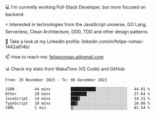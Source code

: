 💻 I'm currently working Full-Stack Developer, but more focused on backend

⚡ Interested in technologies from the JavaScript universe, GO Lang, Serverless, Clean Architecture, DDD, TDD and other design patterns

👥 Take a look at my LinkedIn profile: linkedin.com/in/felipe-romao-1442a814b/

📫 How to reach me: feliperomao.a@gmail.com

📊 Check my stats from WakaTime (VS Code) and GitHub:

<!--START_SECTION:waka-->

```txt
From: 29 November 2023 - To: 06 December 2023

JSON         44 mins         ███████████░░░░░░░░░░░░░░   44.01 %
Other        28 mins         ███████░░░░░░░░░░░░░░░░░░   27.64 %
JavaScript   14 mins         ███▓░░░░░░░░░░░░░░░░░░░░░   14.31 %
TypeScript   10 mins         ██▓░░░░░░░░░░░░░░░░░░░░░░   10.60 %
YAML         1 min           ▒░░░░░░░░░░░░░░░░░░░░░░░░   01.54 %
```

<!--END_SECTION:waka-->
